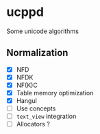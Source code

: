 # ucppd
Some unicode algorithms

## Normalization

- [x] NFD
- [x] NFDK
- [x] NF(K)C
- [x] Table memory optimization
- [x] Hangul
- [ ] Use concepts
- [ ] `text_view` integration
- [ ] Allocators ?
